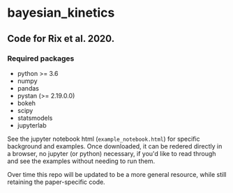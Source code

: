 # bayesian_kinetics

## Code for Rix et al. 2020.

### Required packages
- python >= 3.6
- numpy
- pandas
- pystan (>= 2.19.0.0)
- bokeh
- scipy
- statsmodels
- jupyterlab

See the jupyter notebook html (`example_notebook.html`) for specific background and examples. Once downloaded, it can be redered directly in a browser, no jupyter (or python) necessary, if you'd like to read through and see the examples without needing to run them.

Over time this repo will be updated to be a more general resource, while still retaining the paper-specific code.
